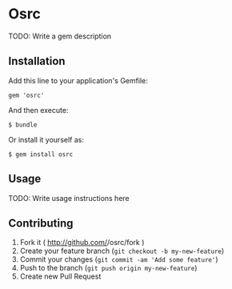 # Osrc

TODO: Write a gem description

## Installation

Add this line to your application's Gemfile:

    gem 'osrc'

And then execute:

    $ bundle

Or install it yourself as:

    $ gem install osrc

## Usage

TODO: Write usage instructions here

## Contributing

1. Fork it ( http://github.com/<my-github-username>/osrc/fork )
2. Create your feature branch (`git checkout -b my-new-feature`)
3. Commit your changes (`git commit -am 'Add some feature'`)
4. Push to the branch (`git push origin my-new-feature`)
5. Create new Pull Request
